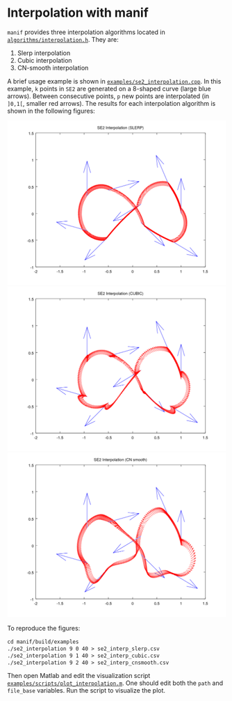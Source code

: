 # Interpolation with manif

`manif` provides three interpolation algorithms located in [`algorithms/interpolation.h`](../include/manif/algorithms/interpolation.h).
They are:

1. Slerp interpolation
2. Cubic interpolation
3. CN-smooth interpolation

A brief usage example is shown in [`examples/se2_interpolation.cpp`](../examples/se2_interpolation.cpp).
In this example, `k` points in `SE2` are generated on a 8-shaped curve (large blue arrows).
Between consecutive points, `p` new points are interpolated (in `]0,1[`, smaller red arrows).
The results for each interpolation algorithm is shown in the following figures:

![SE2 Slerp interpolation](images/se2_interp_slerp.png)
![SE2 Cubic interpolation](images/se2_interp_cubic.png)
![SE2 Cn Smooth interpolation](images/se2_interp_cnsmooth.png)

To reproduce the figures:

```terminal
cd manif/build/examples
./se2_interpolation 9 0 40 > se2_interp_slerp.csv
./se2_interpolation 9 1 40 > se2_interp_cubic.csv
./se2_interpolation 9 2 40 > se2_interp_cnsmooth.csv
```

Then open Matlab and edit the visualization script [`examples/scripts/plot_interpolation.m`](../examples/scripts/plot_interpolation.m).
One should edit both the `path` and `file_base` variables.
Run the script to visualize the plot.
